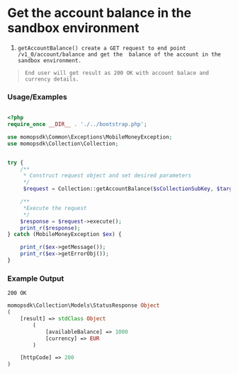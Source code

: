 # Get the account balance in the sandbox environment

1. `getAccountBalance() create a GET request to end point /v1_0/account/balance and get the  balance of the account in the sandbox environment.`

> `End user will get result as 200 OK with account balace and currency details.`

### Usage/Examples

```php

<?php
require_once __DIR__ . './../bootstrap.php';

use momopsdk\Common\Exceptions\MobileMoneyException;
use momopsdk\Collection\Collection;


try {
    /**
     * Construct request object and set desired parameters
     */
     $request = Collection::getAccountBalance($sCollectionSubKey, $targetEnvironment);

    /**
     *Execute the request
     */
    $response = $request->execute();
    print_r($response);
} catch (MobileMoneyException $ex) {

    print_r($ex->getMessage());
    print_r($ex->getErrorObj());
}

```
### Example Output

`200 OK`
```php
momopsdk\Collection\Models\StatusResponse Object
(
    [result] => stdClass Object
        (
            [availableBalance] => 1000
            [currency] => EUR
        )

    [httpCode] => 200
)

```